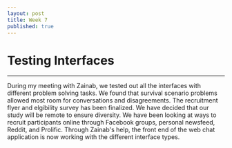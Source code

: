 ```yaml
---
layout: post
title: Week 7
published: true
---
```


# Testing Interfaces
***
During my meeting with Zainab, we tested out all the interfaces with different problem solving tasks. We found that survival scenario problems allowed most room for conversations and disagreements. The recruitment flyer and elgibility survey has been finalized. We have decided that our study will be remote to ensure diversity. We have been looking at ways to recruit participants online through Facebook groups, personal newsfeed, Reddit, and Prolific. Through Zainab's help, the front end of the web chat application is now working with the different interface types. 


